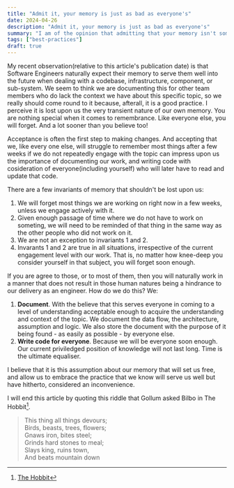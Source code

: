 ```yaml
---
title: "Admit it, your memory is just as bad as everyone's"
date: 2024-04-26
description: "Admit it, your memory is just as bad as everyone's"
summary: "I am of the opinion that admitting that your memory isn't something out of the ordinary, and that you will in a matter of a few days lose remembrance of the things you recently worked on can be a liberating first step in embracing the commonly evangelised engineering practices."
tags: ["best-practices"]
draft: true
---
```


My recent observation(relative to this article's publication date) is that Software Engineers naturally expect their memory to serve them well into the future when dealing with a codebase, infrastructure, component, or sub-system. We seem to think we are documenting this for other team members who do lack the context we have about this specific topic, so we really should come round to it because, afterall, it is a good practice. I perceive it is lost upon us the very transient nature of our own memory. You are nothing special when it comes to remembrance. Like everyone else, you will forget. And a lot sooner than you believe too!

Acceptance is often the first step to making changes. And accepting that we, like every one else, will struggle to remember most things after a few weeks if we do not repeatedly engage with the topic can impress upon us the importance of documenting our work, and writing code with cosideration of everyone(including yourself) who will later  have to read and update that code.

There are a few invariants of memory that shouldn't be lost upon us:
1. We will forget most things we are working on right now in a few weeks, unless we engage actively with it.
2. Given enough passage of time where we do not have to work on someting, we will need to be reminded of that thing in the same way as the other people who did not work on it.
3. We are not an exception to invariants 1 and 2.
4. Invarants 1 and 2 are true in all situations, irrespective of the current engagement level with our work. That is, no matter how knee-deep you consider yourself in that subject, you will forget soon enough.

If you are agree to those, or to most of them, then you will naturally work in a manner that does not result in those human natures being a hindrance to our delivery as an engineer. How do we do this? We:
1. **Document**. With the believe that this serves everyone in coming to a level of understanding acceptable enough to acquire the understanding and context of the topic. We document the data flow, the architecture, assumption and logic. We also store the document with the purpose of it being found - as easily as possible - by everyone else.
2. **Write code for everyone**. Because we will be everyone soon enough. Our current priviledged position of knowledge will not last long. Time is the ultimate equaliser.

I believe that it is this assumption about our memory that will set us free, and allow us to embrace the practice that we know will serve us well but have hitherto, considered an inconvenience.

I will end this article by quoting this riddle that Gollum asked Bilbo in The Hobbit[^1].

> This thing all things devours;\
> Birds, beasts, trees, flowers;\
> Gnaws iron, bites steel;\
> Grinds hard stones to meal;\
> Slays king, ruins town,\
> And beats mountain down

[^1]: [The Hobbit](https://en.wikipedia.org/wiki/The_Hobbit)
